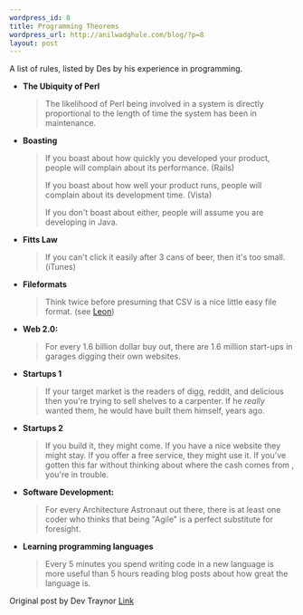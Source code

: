 ```yaml
--- 
wordpress_id: 8
title: Programming Theorems
wordpress_url: http://anilwadghule.com/blog/?p=8
layout: post
---
```

<p></p> <p>A list of rules, listed by Des by his experience in programming.  </p><ul> <li><b>The Ubiquity of Perl</b>  <blockquote>The likelihood of Perl being involved in a system is directly proportional to the length of time the system has been in maintenance.</blockquote> </li><li><b>Boasting</b>  <blockquote> <p>If you boast about how quickly you developed your product, people will complain about its performance. (Rails)  </p><p>If you boast about how well your product runs, people will complain about its development time. (Vista)  </p><p>If you don't boast about either, people will assume you are developing in Java. </p></blockquote> </li><li><b>Fitts Law</b>  <blockquote>If you can't click it easily after 3 cans of beer, then it's too small. (iTunes)<img alt="" src="http://www.minds.nuim.ie/%7Edez/images/blog/fitts.png" /></blockquote> </li><li><b>Fileformats</b>  <blockquote>Think twice before presuming that CSV is a nice little easy file format. (see <a href="http://secretgeek.net/csv_trouble.asp">Leon</a>)</blockquote> </li><li><b>Web 2.0: </b> <blockquote>For every 1.6 billion dollar buy out, there are 1.6 million start-ups in garages digging their own websites.</blockquote> </li><li><b>Startups 1</b>  <blockquote>If your target market is the readers of digg, reddit, and delicious then you're trying to sell shelves to a carpenter. If he <i>really</i> wanted them, he would have built them himself, years ago. </blockquote> </li><li><b>Startups 2</b>  <blockquote>If you build it, they might come. If you have a nice website they might stay. If you offer a free service, they might use it. If you've gotten this far without thinking about where the cash comes from , you're in trouble. </blockquote> </li><li><b>Software Development:</b>  <blockquote>For every Architecture Astronaut out there, there is at least one coder who thinks that being "Agile" is a perfect substitute for foresight. </blockquote> </li><li><b>Learning programming languages</b>  <blockquote>Every 5 minutes you spend writing code in a new language is more useful than 5 hours reading blog posts about how great the language is.</blockquote></li></ul>Original post by Dev Traynor <a href="http://www.minds.nuim.ie/%7Edez/serendipity/index.php?/archives/102-Programming-Theorems.html" target="_blank">Link</a>
